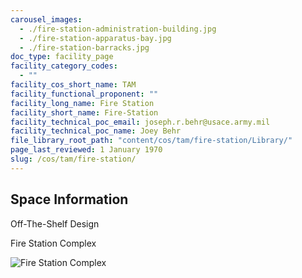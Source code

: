 ```yaml
---
carousel_images:
  - ./fire-station-administration-building.jpg
  - ./fire-station-apparatus-bay.jpg
  - ./fire-station-barracks.jpg
doc_type: facility_page
facility_category_codes:
  - ""
facility_cos_short_name: TAM
facility_functional_proponent: ""
facility_long_name: Fire Station
facility_short_name: Fire-Station
facility_technical_poc_email: joseph.r.behr@usace.army.mil
facility_technical_poc_name: Joey Behr
file_library_root_path: "content/cos/tam/fire-station/Library/"
page_last_reviewed: 1 January 1970
slug: /cos/tam/fire-station/
---
```


## Space Information

Off-The-Shelf Design

Fire Station Complex

![Fire Station Complex](./fire-station-complex.png)